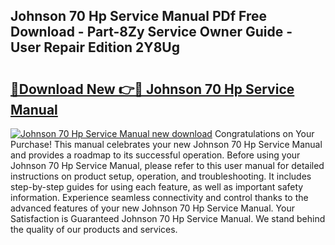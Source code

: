 ## Johnson 70 Hp Service Manual PDf Free Download - Part-8Zy Service Owner Guide - User Repair Edition 2Y8Ug

# <h2><a href="http://bc58803.oget.top/?id=Johnson+70+Hp+Service+Manual">🔗Download New 👉🔴 Johnson 70 Hp Service Manual</a></h2>

[![Johnson 70 Hp Service Manual new download](https://i.imgur.com/5g1atiW.png)](http://bc58803.oget.top/?id=Johnson+70+Hp+Service+Manual)
Congratulations on Your Purchase! This manual celebrates your new Johnson 70 Hp Service Manual and provides a roadmap to its successful operation. Before using your Johnson 70 Hp Service Manual, please refer to this user manual for detailed instructions on product setup, operation, and troubleshooting. It includes step-by-step guides for using each feature, as well as important safety information. Experience seamless connectivity and control thanks to the advanced features of your new Johnson 70 Hp Service Manual. Your Satisfaction is Guaranteed Johnson 70 Hp Service Manual. We stand behind the quality of our products and services.
